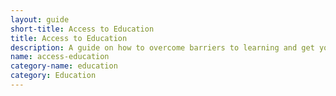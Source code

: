 ```yaml
---
layout: guide
short-title: Access to Education
title: Access to Education
description: A guide on how to overcome barriers to learning and get your child the education they deserve
name: access-education
category-name: education
category: Education
---
```

